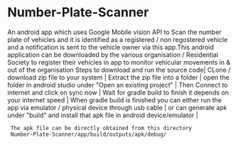 # Number-Plate-Scanner
An android app which uses Google Mobile vision API to Scan the number plate of vehicles and  it is identified as a registered / non regostered vehicle and a notification is sent to the vehicle owner via this app.This android application can be downloaded by the various organisation / Residential Society to register their vehicles in app to monitor vehicular movements in &amp; out of the organisation
Steps to download and run the source code|
CLone / download zip file to your system |
Extract the zip file into a folder |
open the folder in android studio under "Open an existing project" |
Then Connect to internet and click on sync now |
Wait for gradle build to finish it depends on your internet speed |
When gradle build is finished you can either run the app via emulator / physical device through usb cable |
or can generate apk under "build" and install that apk file in android device/emulator |


                                                                                        
                                                                                      
     The apk file can be directly obtained from this directory
     Number-Plate-Scanner/app/build/outputs/apk/debug/
